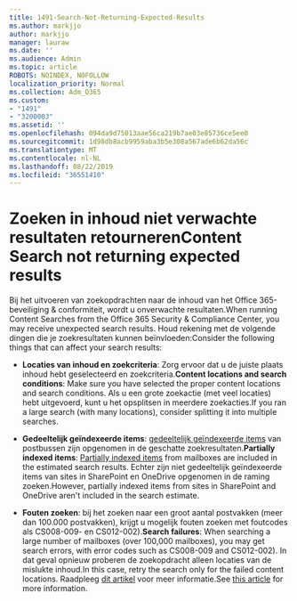 ```yaml
---
title: 1491-Search-Not-Returning-Expected-Results
ms.author: markjjo
author: markjjo
manager: lauraw
ms.date: ''
ms.audience: Admin
ms.topic: article
ROBOTS: NOINDEX, NOFOLLOW
localization_priority: Normal
ms.collection: Adm_O365
ms.custom:
- "1491"
- "3200003"
ms.assetid: ''
ms.openlocfilehash: 094da9d75013aae56ca219b7ae03e85736ce5ee0
ms.sourcegitcommit: 1d98db8acb9959aba3b5e308a567ade6b62da56c
ms.translationtype: MT
ms.contentlocale: nl-NL
ms.lasthandoff: 08/22/2019
ms.locfileid: "36551410"
---
```

# <a name="content-search-not-returning-expected-results"></a><span data-ttu-id="f5fae-102">Zoeken in inhoud niet verwachte resultaten retourneren</span><span class="sxs-lookup"><span data-stu-id="f5fae-102">Content Search not returning expected results</span></span>

<span data-ttu-id="f5fae-103">Bij het uitvoeren van zoekopdrachten naar de inhoud van het Office 365-beveiliging & conformiteit, wordt u onverwachte resultaten.</span><span class="sxs-lookup"><span data-stu-id="f5fae-103">When running Content Searches from the Office 365 Security & Compliance Center, you may receive unexpected search results.</span></span> <span data-ttu-id="f5fae-104">Houd rekening met de volgende dingen die je zoekresultaten kunnen beïnvloeden:</span><span class="sxs-lookup"><span data-stu-id="f5fae-104">Consider the following things that can affect your search results:</span></span>

- <span data-ttu-id="f5fae-105">**Locaties van inhoud en zoekcriteria**: Zorg ervoor dat u de juiste plaats inhoud hebt geselecteerd en zoekcriteria.</span><span class="sxs-lookup"><span data-stu-id="f5fae-105">**Content locations and search conditions**: Make sure you have selected the proper content locations and search conditions.</span></span> <span data-ttu-id="f5fae-106">Als u een grote zoekactie (met veel locaties) hebt uitgevoerd, kunt u het opsplitsen in meerdere zoekacties.</span><span class="sxs-lookup"><span data-stu-id="f5fae-106">If you ran a large search (with many locations), consider splitting it into multiple searches.</span></span>

- <span data-ttu-id="f5fae-107">**Gedeeltelijk geïndexeerde items**: [gedeeltelijk geïndexeerde items](https://docs.microsoft.com/office365/securitycompliance/partially-indexed-items-in-content-search) van postbussen zijn opgenomen in de geschatte zoekresultaten.</span><span class="sxs-lookup"><span data-stu-id="f5fae-107">**Partially indexed items**:  [Partially indexed items](https://docs.microsoft.com/office365/securitycompliance/partially-indexed-items-in-content-search) from mailboxes are included in the estimated search results.</span></span> <span data-ttu-id="f5fae-108">Echter zijn niet gedeeltelijk geïndexeerde items van sites in SharePoint en OneDrive opgenomen in de raming zoeken.</span><span class="sxs-lookup"><span data-stu-id="f5fae-108">However, partially indexed items from sites in SharePoint and OneDrive aren't included in the search estimate.</span></span>

- <span data-ttu-id="f5fae-109">**Fouten zoeken**: bij het zoeken naar een groot aantal postvakken (meer dan 100.000 postvakken), krijgt u mogelijk fouten zoeken met foutcodes als CS008-009- en CS012-002).</span><span class="sxs-lookup"><span data-stu-id="f5fae-109">**Search failures**: When searching a large number of mailboxes (over 100,000 mailboxes), you may get search errors, with error codes such as CS008-009 and CS012-002).</span></span> <span data-ttu-id="f5fae-110">In dat geval opnieuw proberen de zoekopdracht alleen locaties van de mislukte inhoud.</span><span class="sxs-lookup"><span data-stu-id="f5fae-110">In this case, retry the search only for the failed content locations.</span></span> <span data-ttu-id="f5fae-111">Raadpleeg [dit artikel](https://docs.microsoft.com/office365/securitycompliance/retry-failed-content-search) voor meer informatie.</span><span class="sxs-lookup"><span data-stu-id="f5fae-111">See  [this article](https://docs.microsoft.com/office365/securitycompliance/retry-failed-content-search) for more information.</span></span>
